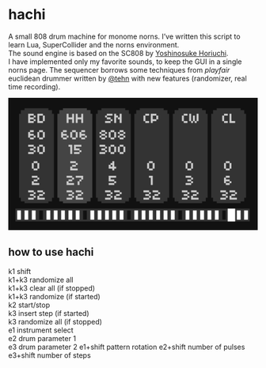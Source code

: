 # hachi

A small 808 drum machine for monome norns.
I’ve written this script to learn Lua, SuperCollider and the norns environment.  
The sound engine is based on the SC808 by [Yoshinosuke Horiuchi](https://www.patreon.com/4H).  
I have implemented only my favorite sounds, to keep the GUI in a single norns page.
The sequencer borrows some techniques from *playfair* euclidean drummer written by [@tehn](https://github.com/tehn) with new features (randomizer, real time recording).

![hachi](hachi.png)

## how to use hachi
k1 shift  
k1+k3 randomize all  
k1+k3 clear all (if stopped)  
k1+k3 randomize (if started)  
k2 start/stop  
k3 insert step (if started)   
k3 randomize all (if stopped)   
e1 instrument select  
e2 drum parameter 1  
e3 drum parameter 2
e1+shift pattern rotation
e2+shift number of pulses  
e3+shift number of steps  




